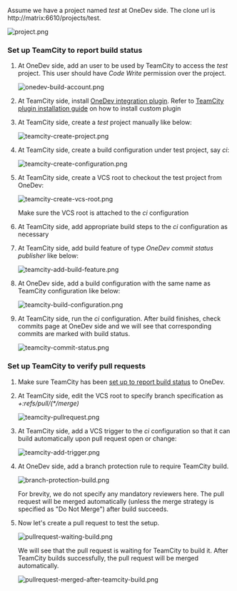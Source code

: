 Assume we have a project named _test_ at OneDev side. The clone url is http://matrix:6610/projects/test.

  ![project.png](images/project.png)

### Set up TeamCity to report build status

1. At OneDev side, add an user to be used by TeamCity to access the _test_ project. This user should have _Code Write_ permission over the project.
   
    ![onedev-build-account.png](images/onedev-build-account.png)

1.  At TeamCity side, install [OneDev integration plugin](https://github.com/theonedev/teamcity-plugin/releases/download/v1.0.0/onedev-integration.zip). Refer to 
    [TeamCity plugin installation guide](https://confluence.jetbrains.com/display/TCD18/Installing+Additional+Plugins) on how to install custom plugin
     	 	
1.  At TeamCity side, create a _test_ project manually like below:
     
     ![teamcity-create-project.png](images/teamcity-create-project.png)
     
1. At TeamCity side, create a build configuration under test project, say _ci_:

    ![teamcity-create-configuration.png](images/teamcity-create-configuration.png)    
    
1. At TeamCity side, create a VCS root to checkout the test project from OneDev:

    ![teamcity-create-vcs-root.png](images/teamcity-create-vcs-root.png)
    
    Make sure the VCS root is attached to the _ci_ configuration
    
1. At TeamCity side, add appropriate build steps to the _ci_ configuration as necessary

1. At TeamCity side, add build feature of type _OneDev commit status publisher_ like below:

    ![teamcity-add-build-feature.png](images/teamcity-add-build-feature.png)
    
1. At OneDev side, add a build configuration with the same name as TeamCity configuration like below:
	
    ![teamcity-build-configuration.png](images/teamcity-build-configuration.png)
	
1. At TeamCity side, run the _ci_ configuration. After build finishes, check commits page at OneDev side and we will see that corresponding commits are marked with build status.

    ![teamcity-commit-status.png](images/teamcity-commit-status.png)
        
### Set up TeamCity to verify pull requests

1. Make sure TeamCity has been [set up to report build status](#set-up-teamcity-to-report-build-status) to OneDev.

1. At TeamCity side, edit the VCS root to specify branch specification as _+:refs/pull/(*/merge)_
   
    ![teamcity-pullrequest.png](images/teamcity-pullrequest.png)    
    
1. At TeamCity side, add a VCS trigger to the _ci_ configuration so that it can build automatically upon pull request open or change:

    ![teamcity-add-trigger.png](images/teamcity-add-trigger.png)
   
1. At OneDev side, add a branch protection rule to require TeamCity build.

    ![branch-protection-build.png](images/branch-protection-build.png)
    
    For brevity, we do not specify any mandatory reviewers here. The pull request will be merged automatically (unless the merge strategy is specified as "Do Not Merge") after build succeeds. 
        
1. Now let's create a pull request to test the setup.

    ![pullrequest-waiting-build.png](images/pullrequest-waiting-build.png)

    We will see that the pull request is waiting for TeamCity to build it. After TeamCity builds successfully, the pull request will be merged automatically. 
    
    ![pullrequest-merged-after-teamcity-build.png](images/pullrequest-merged-after-teamcity-build.png)
